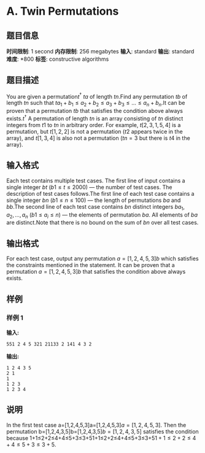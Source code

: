 # A. Twin Permutations

## 题目信息

**时间限制**: 1 second
**内存限制**: 256 megabytes
**输入**: standard
**输出**: standard
**难度**: *800
**标签**: constructive algorithms

## 题目描述

You are given a permutation$t$$^\dagger$ $t$$a$ of length $t$$n$.Find any permutation $t$$b$ of length $t$$n$ such that $t$$a_1+b_1 \le a_2+b_2 \le a_3+b_3 \le \ldots \le a_n+b_n$.It can be proven that a permutation $t$$b$ that satisfies the condition above always exists.$t$$^\dagger$ A permutation of length $t$$n$ is an array consisting of $t$$n$ distinct integers from $t$$1$ to $t$$n$ in arbitrary order. For example, $t$$[2,3,1,5,4]$ is a permutation, but $t$$[1,2,2]$ is not a permutation ($t$$2$ appears twice in the array), and $t$$[1,3,4]$ is also not a permutation ($t$$n=3$ but there is $t$$4$ in the array).

## 输入格式

Each test contains multiple test cases. The first line of input contains a single integer $b$$t$ ($b$$1 \le t \le 2000$) — the number of test cases. The description of test cases follows.The first line of each test case contains a single integer $b$$n$ ($b$$1 \le n \le 100$) — the length of permutations $b$$a$ and $b$$b$.The second line of each test case contains $b$$n$ distinct integers $b$$a_1,a_2,\ldots,a_n$ ($b$$1 \le a_i \le n$) — the elements of permutation $b$$a$. All elements of $b$$a$ are distinct.Note that there is no bound on the sum of $b$$n$ over all test cases.

## 输出格式

For each test case, output any permutation $a=[1, 2, 4, 5, 3]$$b$ which satisfies the constraints mentioned in the statement. It can be proven that a permutation $a=[1, 2, 4, 5, 3]$$b$ that satisfies the condition above always exists.

## 样例

### 样例 1

**输入:**
```
551 2 4 5 321 21133 2 141 4 3 2
```

**输出:**
```
1 2 4 3 5
2 1
1
1 2 3
1 2 3 4
```

## 说明

In the first test case a=[1,2,4,5,3]a=[1,2,4,5,3]$a=[1, 2, 4, 5, 3]$. Then the permutation b=[1,2,4,3,5]b=[1,2,4,3,5]$b=[1, 2, 4, 3, 5]$ satisfies the condition because 1+1≤2+2≤4+4≤5+3≤3+51+1≤2+2≤4+4≤5+3≤3+5$1 + 1 \le 2 + 2 \le 4 + 4 \le 5 + 3 \le 3 + 5$.
